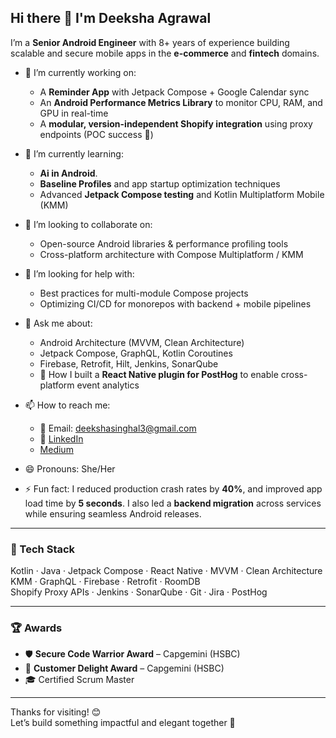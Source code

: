 ## Hi there 👋 I'm Deeksha Agrawal

I’m a **Senior Android Engineer** with 8+ years of experience building scalable and secure mobile apps in the **e-commerce** and **fintech** domains.

- 🔭 I’m currently working on:
  - A **Reminder App** with Jetpack Compose + Google Calendar sync
  - An **Android Performance Metrics Library** to monitor CPU, RAM, and GPU in real-time
  - A **modular, version-independent Shopify integration** using proxy endpoints (POC success 🚀)

- 🌱 I’m currently learning:
  - **Ai in Android**. 
  - **Baseline Profiles** and app startup optimization techniques
  - Advanced **Jetpack Compose testing** and Kotlin Multiplatform Mobile (KMM)

- 👯 I’m looking to collaborate on:
  - Open-source Android libraries & performance profiling tools
  - Cross-platform architecture with Compose Multiplatform / KMM

- 🤔 I’m looking for help with:
  - Best practices for multi-module Compose projects
  - Optimizing CI/CD for monorepos with backend + mobile pipelines

- 💬 Ask me about:
  - Android Architecture (MVVM, Clean Architecture)
  - Jetpack Compose, GraphQL, Kotlin Coroutines
  - Firebase, Retrofit, Hilt, Jenkins, SonarQube
  - 🎯 How I built a **React Native plugin for PostHog** to enable cross-platform event analytics

- 📫 How to reach me:
  - 📧 Email: deekshasinghal3@gmail.com  
  - 💼 [LinkedIn](https://www.linkedin.com/in/agrawaldeeksha26/)
  - [Medium](https://medium.com/@deekshasinghal3)

- 😄 Pronouns: She/Her  
- ⚡ Fun fact: I reduced production crash rates by **40%**, and improved app load time by **5 seconds**. I also led a **backend migration** across services while ensuring seamless Android releases.

---

### 🧰 Tech Stack

Kotlin · Java · Jetpack Compose · React Native · MVVM · Clean Architecture  
KMM · GraphQL · Firebase · Retrofit · RoomDB  
Shopify Proxy APIs · Jenkins · SonarQube · Git · Jira · PostHog

---

### 🏆 Awards

- 🛡️ **Secure Code Warrior Award** – Capgemini (HSBC)
- 🌟 **Customer Delight Award** – Capgemini (HSBC)
- 🎓 Certified Scrum Master

---

Thanks for visiting! 😊  
Let’s build something impactful and elegant together 🚀

